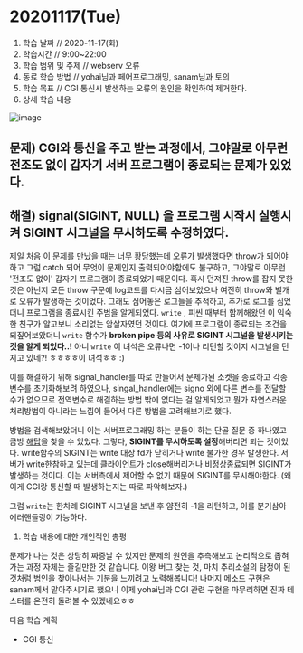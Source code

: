 # 20201117\(Tue\)

1. 학습 날짜 // 2020-11-17\(화\)
2. 학습시간 // 9:00~22:00
3. 학습 범위 및 주제 // webserv 오류
4. 동료 학습 방법 // yohai님과 페어프로그래밍, sanam님과 토의
5. 학습 목표 // CGI 통신시 발생하는 오류의 원인을 확인하여 제거한다.
6. 상세 학습 내용

![image](https://user-images.githubusercontent.com/54612343/99902794-be8d1180-2d03-11eb-90e5-5c90548be584.png)

## 문제\) CGI와 통신을 주고 받는 과정에서, 그야말로 아무런 전조도 없이 갑자기 서버 프로그램이 종료되는 문제가 있었다.

## 해결\) signal\(SIGINT, NULL\) 을 프로그램 시작시 실행시켜 SIGINT 시그널을 무시하도록 수정하였다.

제일 처음 이 문제를 만났을 때는 너무 황당했는데 오류가 발생했다면 throw가 되어야하고 그럼 catch 되어 무엇이 문제인지 출력되어야함에도 불구하고, 그야말로 아무런 '전조도 없이' 갑자기 프로그램이 종료되었기 때문이다. 혹시 던져진 throw를 잡지 못한 것은 아닌지 모든 throw 구문에 log코드를 다시금 심어보았으나 여전히 throw와 별개로 오류가 발생하는 것이었다. 그래도 심어놓은 로그들을 추적하고, 추가로 로그를 심었더니 프로그램을 종료시킨 주범을 알게되었다. `write` , 피씬 때부터 함께해왔던 이 익숙한 친구가 알고보니 소리없는 암살자였던 것이다. 여기에 프로그램이 종료되는 조건을 되짚어보았더니 `write` 함수가 **broken pipe 등의 사유로 SIGINT 시그널을 발생시키는 것을 알게 되었다..!** 아니 `write` 이 녀석은 오류나면 -1이나 리턴할 것이지 시그널을 던지고 있네?! ㅎㅎㅎㅎ이 녀석ㅎㅎ :\)

이를 해결하기 위해 signal\_handler를 따로 만들어서 문제가된 소켓을 종료하고 각종 변수를 초기화해보려 하였으나, singal\_handler에는 signo 외에 다른 변수를 전달할 수가 없으므로 전역변수로 해결하는 방법 밖에 없다는 걸 알게되었고 뭔가 자연스러운 처리방법이 아니라는 느낌이 들어서 다른 방법을 고려해보기로 했다.

방법을 검색해보았더니 이는 서버프로그래밍 하는 분들이 하는 단골 질문 중 하나였고 금방 [해답](https://codereview.stackexchange.com/questions/823/handling-sigint-signal-for-a-server-program)을 찾을 수 있었다. 그렇다, **SIGINT를 무시하도록 설정**해버리면 되는 것이었다. write함수의 SIGINT는 write 대상 fd가 닫히거나 write 불가한 경우 발생한다. 서버가 write한참하고 있는데 클라이언트가 close해버리거나 비정상종료되면 SIGINT가 발생하는 것이다. 이는 서버측에서 제어할 수 없기 때문에 SIGINT를 무시해야한다. \(왜 이게 CGI랑 통신할 때 발생하는지는 따로 파악해보자.\)

그럼 `write`는 한차례 SIGINT 시그널을 보낸 후 얌전히 -1을 리턴하고, 이를 분기삼아 에러핸들링이 가능하다.

1. 학습 내용에 대한 개인적인 총평

문제가 나는 것은 상당히 짜증날 수 있지만 문제의 원인을 추측해보고 논리적으로 좁혀가는 과정 자체는 즐길만한 것 같습니다. 이왕 버그 찾는 것, 마치 추리소설의 탐정이 된 것처럼 범인을 찾아나서는 기분을 느끼려고 노력해봅니다! 나머지 메소드 구현은 sanam께서 맡아주시기로 했으니 이제 yohai님과 CGI 관련 구현을 마무리하면 진짜 테스터를 온전히 돌려볼 수 있겠네요ㅎㅎ

다음 학습 계획

* CGI 통신

